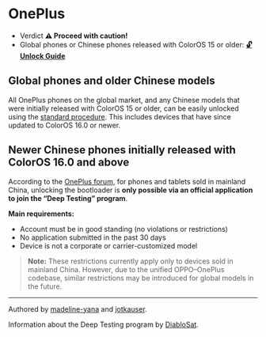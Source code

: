 # OnePlus

* Verdict **⚠️ Proceed with caution!**
* Global phones or Chinese phones released with ColorOS 15 or older: [**🔓️ Unlock Guide**](../../misc/generic-unlock.md)

## Global phones and older Chinese models
All OnePlus phones on the global market, and any Chinese models that were initially released with ColorOS 15 or older, can be easily unlocked using the [standard procedure](../../misc/generic-unlock.md). This includes devices that have since updated to ColorOS 16.0 or newer.

## Newer Chinese phones initially released with ColorOS 16.0 and above
According to the [OnePlus forum](https://bbs.oneplus.com/thread/1926504022886318086), for phones and tablets sold in mainland China, unlocking the bootloader is **only possible via an official application to join the “Deep Testing” program**.

**Main requirements:**  
- Account must be in good standing (no violations or restrictions)  
- No application submitted in the past 30 days  
- Device is not a corporate or carrier-customized model  

> **Note:** These restrictions currently apply only to devices sold in mainland China. However, due to the unified OPPO–OnePlus codebase, similar restrictions may be introduced for global models in the future.

***
Authored by [madeline-yana](https://github.com/madeline-yana) and [jotkauser](https://github.com/jotkauser).

Information about the Deep Testing program by [DiabloSat](https://github.com/progzone122).
